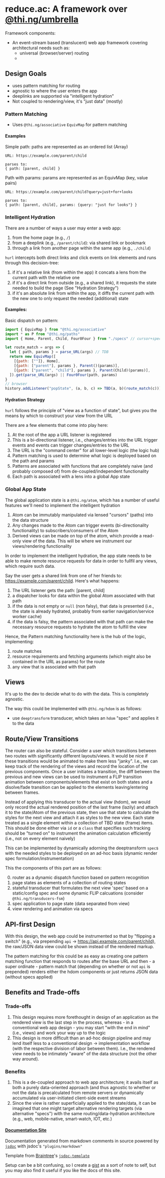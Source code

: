 # reduce.ac: A framework over [@thi.ng/umbrella](http://thi.ng/umbrella)

Framework components:
- An event-stream based (translucent) web app framework covering architectural needs such as:
  - universal (browser/server) routing
  - 

## Design Goals
- uses pattern matching for routing
- agnostic to where the user enters the app
- deeplinks are supported via "intelligent hydration"
- Not coupled to rendering/view, it's "just data" (mostly)

### Pattern Matching
- Uses `@thi.ng/associative` `EquivMap` for pattern matching

#### Examples
Simple path:
paths are represented as an ordered list (Array)
```
URL: https://example.com/parent/child

parses to:
{ path: [parent, child] }
```

Path with params:
params are represented as an EquivMap (key, value pairs)
```
URL: https://example.com/parent/child?query=just+for+looks

parses to:
{ path: [parent, child], params: {query: "just for looks"} }
```

### Intelligent Hydration

There are a number of ways a user may enter a web app:
1. from the home page (e.g., `/`)
2. from a deeplink (e.g., `/parent/child`): via shared link or bookmark
3. through a link from another page within the same app (e.g., `./child`)

`hurl` intercepts both direct links and click events on link elements and runs through this decision-tree:
1. if it's a relative link (from within the app) it concats a lens from the current path with the relative one
2. if it's a direct link from outside (e.g., a shared link), it requests the state needed to build the page (See "Hydration Strategy")
3. if it's an absolute link from within the app, it diffs the current path with the new one to only request the needed (additional) state

#### Examples:
Basic dispatch on pattern:
```js
import { EquivMap } from "@thi.ng/associative"
import * as P from "@thi.ng/paths"
import { Home, Parent, Child, Four0Four } from "./specs" // cursor+spec components

let route_match = args => {
  let { path, params } = parse_URL(args) // TDB
  return new EquivMap([
    [{path: [""]}, Home],
    [{path: ["parent"], params }, Parent()(params)],
    [{path: ["parent", "child"], params }, Parent(Child)(params)],
  ]).get(parse_URL(args) || Four0Four(path, params)
}
// browser
history.addListener("popState", (a, b, c) => TBD(a, b)(route_match(c)))

```

#### Hydration Strategy

`hurl` follows the principle of "view as a function of state", but gives you the means by which to construct your view from the URL

There are a few elements that come into play here:
1. At the root of the app a URL listener is registered
2. This is a bi-directional listener, i.e., changes/entries into the URL trigger events and events can trigger changes/entries to the URL
3. The URL is the "command center" for all lower-level logic (the logic hub)
4. Pattern matching is used to determine what logic is deployed based on the path and params
5. Patterns are associated with functions that are completely naive (and probably composed of) from de-coupled/independent functionality 
6. Each path is associated with a lens into a global App state


### Global App State

The global application state is a `@thi.ng/atom`, which has a number of useful features we'll need to implement the intelligent hydration
1. Atom can be immutably manipulated via lensed "cursors" (paths) into the data structure
2. Any changes made to the Atom can trigger events (bi-directionality functionality) to subscribers/consumers of the Atom
3. Derived views can be made on top of the atom, which provide a read-only view of the data. This will be where we instrument our views/rendering functionality

In order to implement the intelligent hydration, the app state needs to be able to make remote resource requests for data in order to fullfil any views, which require such data.

Say the user gets a shared link from one of her friends to: https://example.com/parent/child. Here's what happens:
1. The URL listener gets the path: [parent, child]
2. a dispatcher looks for data within the global Atom associated with that path
3. if the data is not empty or `null` (non falsy), that data is presented (i.e., the state is already hydrated, probably from earlier navigation/service worker cache)
4. if the data is falsy, the pattern associated with that path can make the necessary resource requests to hydrate the atom to fulfill the view

Hence, the Pattern matching functionality here is the hub of the logic, implementing:
1. route matches
2. resource requirements and fetching arguments (which might also be contained in the URL as params) for the route
3. any view that is associated with that path

## Views 

It's up to the dev to decide what to do with the data. This is completely agnostic.

The way this could be implemented with `@thi.ng/hdom` is as follows:
- use `deeptransform` transducer, which takes an `hdom` "spec" and applies it to the data

## Route/View Transitions

The router can also be stateful. Consider a user which transitions between two routes with significantly different layouts/views. It would be nice if these transitions would be animated to make them less "janky". I.e., we can keep track of the rendering of the views and record the location of the previous components. Once a user initiates a transition, the diff between the previous and new views can be used to instrument a FLIP transition animation between components/elements that exist on both states and a disolve/fade transition can be applied to the elements leaving/entering between frames. 

Instead of applying this transducer to the actual view (hdom), we would only record the actual rendered position of the last frame (lazily) and attach it to the state/Atom of the previous state, then use that state to calculate the styles for the next view and attach it as styles to the new view. Each state treated as a single element within a collection of TBD state (frame) items. This should be done either via `id` or a `class` that specifies such tracking should be "turned on" to instrument the animation calculation efficiently (i.e., not on every element naively)

This can be implemented by dynamically adorning the deeptransform `spec`s with the needed styles to be deployed on an ad-hoc basis (dynamic render spec formulation/instrumentation)

This the components of this part are as follows:

0. router as a dynamic dispatch function based on pattern recognition
1. page states as elements of a collection of routing states
2. stateful transducer that formulates the next view 'spec' based on a static/config spec and some dynamic FLIP calcuations (consider `@thi.ng/transducers-fsm`)
3. spec application to page state (data separated from view)
4. view rendering and animation via specs 

## API-first Design

With this design, the web app could be instrumented so that by "flipping a switch" (e.g., via prepending `api` -> https://api.example.com/parent/child), the raw/JSON data view could be shown instead of the rendered markup.

The pattern matching for this could be as easy as creating one pattern matching function that responds to routes after the base URL and then - a super ordinate - pattern match that (depending on whether or not `api` is prepended) renders either the hdom components or just returns JSON data (without specs applied)

## Benefits and Trade-offs

### Trade-offs
1. This design requires more forethought in design of an application as the rendered view is the last step in the process, whereas - in a conventional web app design - you may start "with the end in mind" (i.e., views) and work your way up to the logic
2. This design is more difficult than an ad-hoc design pipeline and may lend itself less to a conventional design -> implementation workflow (with the respective division of labor between them). I.e., the rendered view needs to be intimately "aware" of the data structure (not the other way around).

### Benefits
1. This is a de-coupled approach to web app architecture; it avails itself as both a purely data-oriented approach (and thus agnostic to whether or not the data is precalculated from remote servers or dynamically accumulated via user-initiated client-side event streams
2. Since the view is rather superficially applied to the state/data, it can be imagined that one might target alternative rendering targets (via alternative "specs") with the same routing/data-hydration architecture (e.g., web, mobile-native, smart-watch, IOT, etc.)


#### [Documentation Site](https://loganpowell.github.io/hurl/hurl/0.1.0/)

Documentation generated from markdown comments in source powered by [`jsdoc`](https://www.npmjs.com/package/jsdoc)  with jsdoc's `"plugins/markdown"`

Template from [Braintree](https://braintree.github.io/)'s [`jsdoc-template`](https://github.com/braintree/jsdoc-template)

Setup can be a bit confusing, so I create a [gist](https://gist.github.com/loganpowell/62b8e06a8a6b38540e6268fc2048f5ee) as a sort of note to self, but you may also find it useful if you like the docs of this site.
